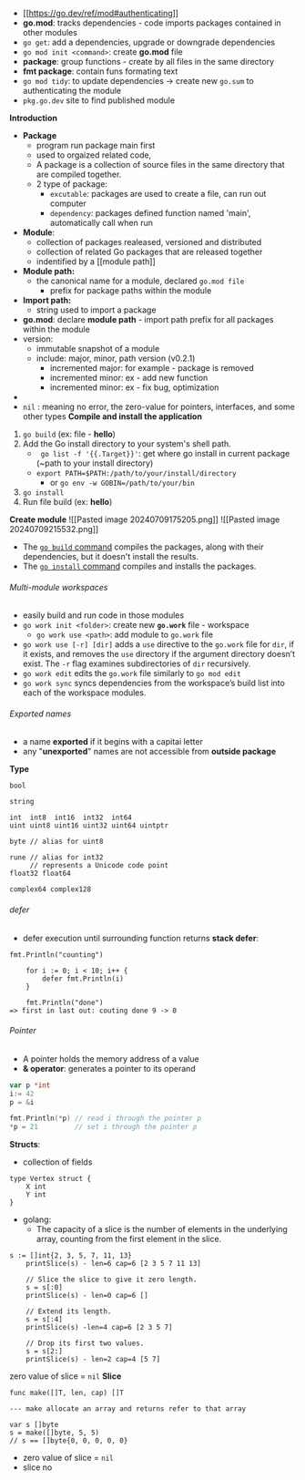 - [[https://go.dev/ref/mod#authenticating]]
- **go.mod**:  tracks dependencies - code imports packages contained in other modules
- `go get`: add a dependencies, upgrade or downgrade dependencies
- `go mod init <command>`: create **go.mod** file
- **package**: group functions - create by all files in the same directory
- **fmt package**: contain funs formating text
- `go mod tidy`: to update dependencies -> create new `go.sum` to authenticating the module
- `pkg.go.dev` site to find published module

**Introduction**
 - **Package**
	 - program run package main first
	- used to orgaized related code, 
	- A package is a collection of source files in the same directory that are compiled together.
	- 2 type of package: 
		- `excutable`: packages are used to create a file, can run out computer 
		- `dependency`: packages defined function named 'main', automatically call when run
- **Module**: 
	- collection of packages realeased, versioned and distributed
	- collection of related Go packages that are released together
	- indentified by a [[module path]]
- **Module path:** 
	- the canonical name for a module, declared `go.mod file`
		- prefix for package paths within the module
- **Import path:**
	- string used to import a package
- **go.mod**: declare **module path** - import path prefix for all packages within the module
- version: 
	- immutable snapshot of a module
	- include: major, minor, path version (v0.2.1)
		- incremented major: for example - package is removed
		- incremented minor: ex - add new function
		- incremented minor: ex - fix bug, optimization
-
- `nil` : meaning no error, the zero-value for pointers, interfaces, and some other types
**Compile and install the application**
 1. `go build` (ex: file - **hello**)
 2. Add the Go install directory to your system's shell path.
	- ` go list -f '{{.Target}}'`: get where go install in current package (~path to your install directory)
	- `export PATH=$PATH:/path/to/your/install/directory`
		- or  `go env -w GOBIN=/path/to/your/bin`
3. `go install`
4. Run file build (ex: **hello**)
		
**Create module**
![[Pasted image 20240709175205.png]]
![[Pasted image 20240709215532.png]]
- The [`go build` command](https://go.dev/cmd/go/#hdr-Compile_packages_and_dependencies) compiles the packages, along with their dependencies, but it doesn't install the results.
- The [`go install` command](https://go.dev/ref/mod#go-install) compiles and installs the packages.

###### Multi-module workspaces
- easily build and run code in those modules
- `go work init <folder>`: create new **`go.work`** file -  workspace
	- `go work use <path>`: add module to `go.work` file
- `go work use [-r] [dir]` adds a `use` directive to the `go.work` file for `dir`, if it exists, and removes the `use` directory if the argument directory doesn’t exist. The `-r` flag examines subdirectories of `dir` recursively.
- `go work edit` edits the `go.work` file similarly to `go mod edit`
- `go work sync` syncs dependencies from the workspace’s build list into each of the workspace modules.
###### Exported names
- a name **exported** if it begins with a capitai letter
- any "**unexported**" names are not accessible from **outside package**

**Type**
```go=
bool

string

int  int8  int16  int32  int64
uint uint8 uint16 uint32 uint64 uintptr

byte // alias for uint8

rune // alias for int32
     // represents a Unicode code point
float32 float64

complex64 complex128
```
###### defer
- defer execution until surrounding function returns
**stack defer**: 
```
fmt.Println("counting")

	for i := 0; i < 10; i++ {
		defer fmt.Println(i)
	}

	fmt.Println("done")
=> first in last out: couting done 9 -> 0
```
###### Pointer
- A pointer holds the memory address of a value
- **& operator**: generates a pointer to its operand
```go
var p *int
i:= 42
p = &i

fmt.Println(*p) // read i through the pointer p
*p = 21         // set i through the pointer p
```
**Structs**: 
- collection of fields
```
type Vertex struct {
	X int
	Y int
}
```

- golang: 
	- The capacity of a slice is the number of elements in the underlying array, counting from the first element in the slice.
```
s := []int{2, 3, 5, 7, 11, 13}
	printSlice(s) - len=6 cap=6 [2 3 5 7 11 13]

	// Slice the slice to give it zero length.
	s = s[:0] 
	printSlice(s) - len=0 cap=6 []

	// Extend its length.
	s = s[:4]
	printSlice(s) -len=4 cap=6 [2 3 5 7]

	// Drop its first two values.
	s = s[2:]
	printSlice(s) - len=2 cap=4 [5 7]
```
zero value of slice = `nil`
**Slice**
```
func make([]T, len, cap) []T

--- make allocate an array and returns refer to that array

var s []byte
s = make([]byte, 5, 5)
// s == []byte{0, 0, 0, 0, 0}
```
- zero value of slice = `nil`
- slice no 